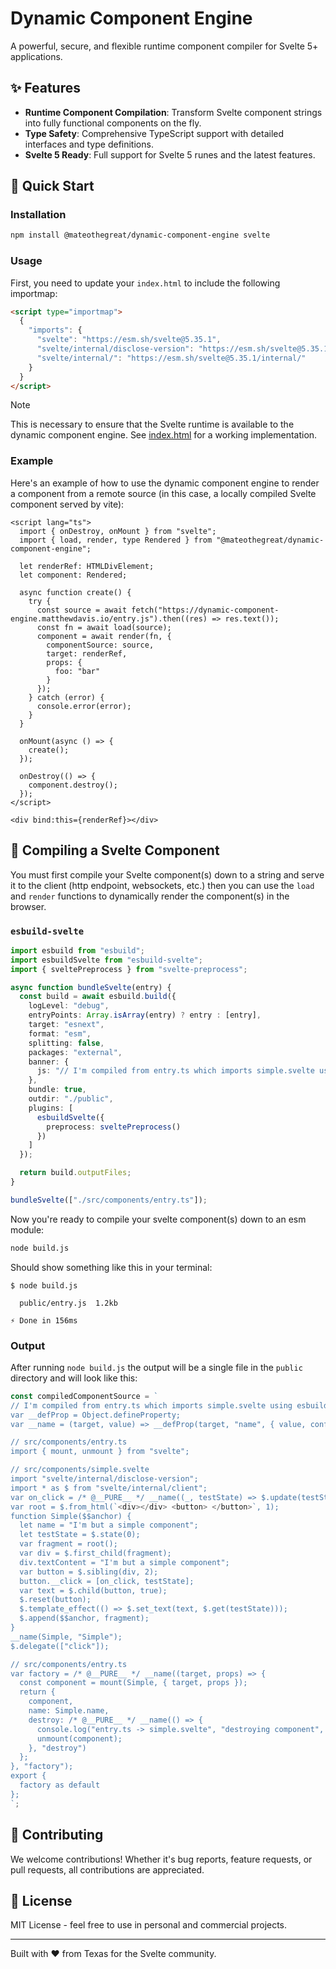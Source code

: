 # Dynamic Component Engine

A powerful, secure, and flexible runtime component compiler for Svelte 5+ applications.

## ✨ Features

- **Runtime Component Compilation**: Transform Svelte component strings into fully functional components on the fly.
- **Type Safety**: Comprehensive TypeScript support with detailed interfaces and type definitions.
- **Svelte 5 Ready**: Full support for Svelte 5 runes and the latest features.

## 🚀  Quick Start

### Installation

```bash
npm install @mateothegreat/dynamic-component-engine svelte
```

### Usage

First, you need to update your `index.html` to include the following importmap:

```html
<script type="importmap">
  {
    "imports": {
      "svelte": "https://esm.sh/svelte@5.35.1",
      "svelte/internal/disclose-version": "https://esm.sh/svelte@5.35.1/internal/disclose-version",
      "svelte/internal/": "https://esm.sh/svelte@5.35.1/internal/"
    }
  }
</script>
```

> [!NOTE]
> This is necessary to ensure that the Svelte runtime is available to the dynamic component engine.
> See [index.html](../index.html) for a working implementation.

### Example

Here's an example of how to use the dynamic component engine to render a component from a remote source (in this case, a locally compiled Svelte component served by vite):

```svelte
<script lang="ts">
  import { onDestroy, onMount } from "svelte";
  import { load, render, type Rendered } from "@mateothegreat/dynamic-component-engine";

  let renderRef: HTMLDivElement;
  let component: Rendered;

  async function create() {
    try {
      const source = await fetch("https://dynamic-component-engine.matthewdavis.io/entry.js").then((res) => res.text());
      const fn = await load(source);
      component = await render(fn, {
        componentSource: source,
        target: renderRef,
        props: {
          foo: "bar"
        }
      });
    } catch (error) {
      console.error(error);
    }
  }

  onMount(async () => {
    create();
  });

  onDestroy(() => {
    component.destroy();
  });
</script>

<div bind:this={renderRef}></div>
```

## 🔨 Compiling a Svelte Component

You must first compile your Svelte component(s) down to a string and serve it to the client (http endpoint, websockets, etc.) then you can use the `load` and `render` functions to dynamically render the component(s) in the browser.

### `esbuild-svelte`

```typescript
import esbuild from "esbuild";
import esbuildSvelte from "esbuild-svelte";
import { sveltePreprocess } from "svelte-preprocess";

async function bundleSvelte(entry) {
  const build = await esbuild.build({
    logLevel: "debug",
    entryPoints: Array.isArray(entry) ? entry : [entry],
    target: "esnext",
    format: "esm",
    splitting: false,
    packages: "external",
    banner: {
      js: "// I'm compiled from entry.ts which imports simple.svelte using esbuild-svelte."
    },
    bundle: true,
    outdir: "./public",
    plugins: [
      esbuildSvelte({
        preprocess: sveltePreprocess()
      })
    ]
  });

  return build.outputFiles;
}

bundleSvelte(["./src/components/entry.ts"]);
```

Now you're ready to compile your svelte component(s) down to an esm module:

```bash
node build.js
```

Should show something like this in your terminal:

```shell
$ node build.js                 

  public/entry.js  1.2kb

⚡ Done in 156ms
```

### Output

After running `node build.js` the output will be a single file in the `public` directory and will look like this:

```js
const compiledComponentSource = `
// I'm compiled from entry.ts which imports simple.svelte using esbuild-svelte.
var __defProp = Object.defineProperty;
var __name = (target, value) => __defProp(target, "name", { value, configurable: true });

// src/components/entry.ts
import { mount, unmount } from "svelte";

// src/components/simple.svelte
import "svelte/internal/disclose-version";
import * as $ from "svelte/internal/client";
var on_click = /* @__PURE__ */ __name((_, testState) => $.update(testState), "on_click");
var root = $.from_html(`<div></div> <button> </button>`, 1);
function Simple($$anchor) {
  let name = "I'm but a simple component";
  let testState = $.state(0);
  var fragment = root();
  var div = $.first_child(fragment);
  div.textContent = "I'm but a simple component";
  var button = $.sibling(div, 2);
  button.__click = [on_click, testState];
  var text = $.child(button, true);
  $.reset(button);
  $.template_effect(() => $.set_text(text, $.get(testState)));
  $.append($$anchor, fragment);
}
__name(Simple, "Simple");
$.delegate(["click"]);

// src/components/entry.ts
var factory = /* @__PURE__ */ __name((target, props) => {
  const component = mount(Simple, { target, props });
  return {
    component,
    name: Simple.name,
    destroy: /* @__PURE__ */ __name(() => {
      console.log("entry.ts -> simple.svelte", "destroying component", component);
      unmount(component);
    }, "destroy")
  };
}, "factory");
export {
  factory as default
};
`;
```

## 🤝 Contributing

We welcome contributions! Whether it's bug reports, feature requests, or pull requests, all contributions are appreciated.

## 📜 License

MIT License - feel free to use in personal and commercial projects.

---

Built with ❤️ from Texas for the Svelte community.
